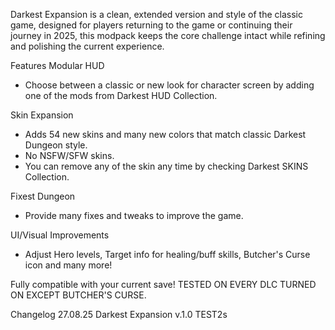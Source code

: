 Darkest Expansion is a clean, extended version and style of the classic game,
designed for players returning to the game or continuing their journey in 2025, this modpack keeps the core challenge intact while refining and polishing the current experience.

Features
Modular HUD
- Choose between a classic or new look for character screen by adding one of the mods from Darkest HUD Collection.

Skin Expansion
- Adds 54 new skins and many new colors that match classic Darkest Dungeon style.
- No NSFW/SFW skins.
- You can remove any of the skin any time by checking Darkest SKINS Collection.

Fixest Dungeon
- Provide many fixes and tweaks to improve the game.

UI/Visual Improvements
- Adjust Hero levels, Target info for healing/buff skills, Butcher's Curse icon and many more!

Fully compatible with your current save!
TESTED ON EVERY DLC TURNED ON EXCEPT BUTCHER'S CURSE.

Changelog
27.08.25
Darkest Expansion v.1.0 TEST2s
